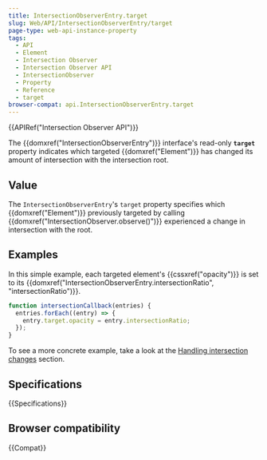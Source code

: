 ```yaml
---
title: IntersectionObserverEntry.target
slug: Web/API/IntersectionObserverEntry/target
page-type: web-api-instance-property
tags:
  - API
  - Element
  - Intersection Observer
  - Intersection Observer API
  - IntersectionObserver
  - Property
  - Reference
  - target
browser-compat: api.IntersectionObserverEntry.target
---
```


{{APIRef("Intersection Observer API")}}

The {{domxref("IntersectionObserverEntry")}} interface's
read-only **`target`** property indicates which targeted
{{domxref("Element")}} has changed its amount of intersection with the intersection
root.

## Value

The `IntersectionObserverEntry`'s `target` property specifies
which {{domxref("Element")}} previously targeted by calling
{{domxref("IntersectionObserver.observe()")}} experienced a change in intersection with
the root.

## Examples

In this simple example, each targeted element's {{cssxref("opacity")}} is set to its
{{domxref("IntersectionObserverEntry.intersectionRatio", "intersectionRatio")}}.

```js
function intersectionCallback(entries) {
  entries.forEach((entry) => {
    entry.target.opacity = entry.intersectionRatio;
  });
}
```

To see a more concrete example, take a look at
the [Handling intersection changes](/en-US/docs/Web/API/Intersection_Observer_API/Timing_element_visibility#handling_intersection_changes) section.

## Specifications

{{Specifications}}

## Browser compatibility

{{Compat}}

